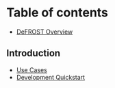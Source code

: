 # Table of contents

* [DeFROST Overview](README.md)

## Introduction

* [Use Cases](introduction/use-cases.md)
* [Development Quickstart](introduction/development-quickstart.md)

